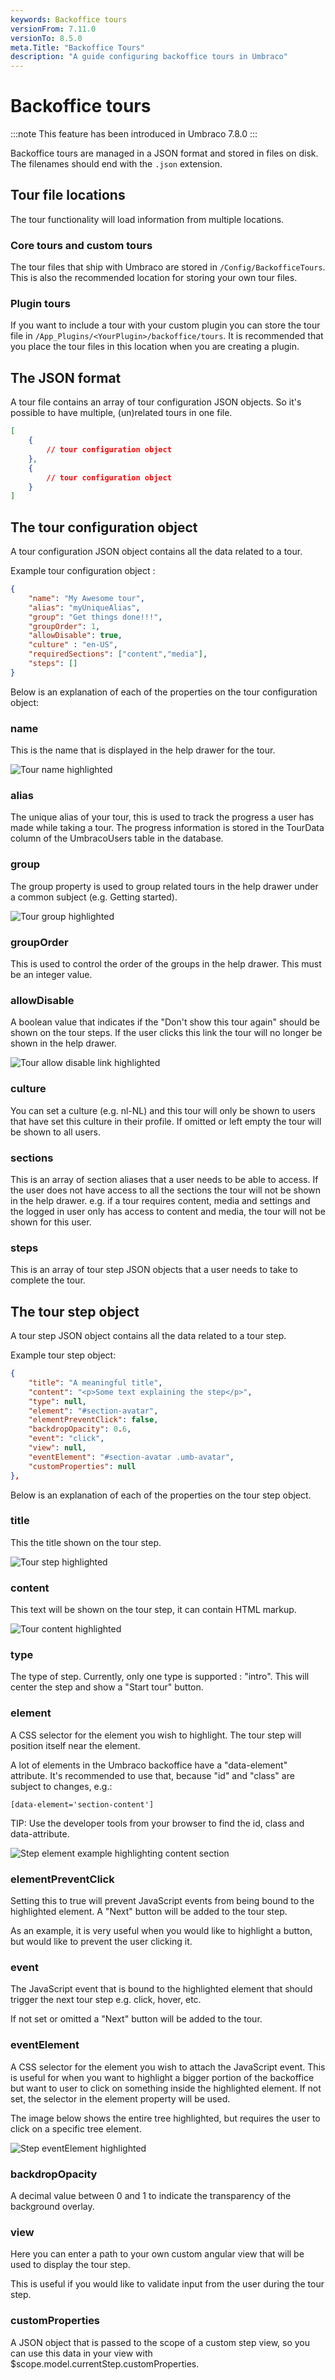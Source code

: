 ```yaml
---
keywords: Backoffice tours
versionFrom: 7.11.0
versionTo: 8.5.0
meta.Title: "Backoffice Tours"
description: "A guide configuring backoffice tours in Umbraco"
---
```


# Backoffice tours

:::note
This feature has been introduced in Umbraco 7.8.0
:::

Backoffice tours are managed in a JSON format and stored in files on disk. The filenames should end with the `.json` extension.

## Tour file locations

The tour functionality will load information from multiple locations.

### Core tours and custom tours

The tour files that ship with Umbraco are stored in `/Config/BackofficeTours`. This is also the recommended location for storing your own tour files.

### Plugin tours

If you want to include a tour with your custom plugin you can store the tour file in `/App_Plugins/<YourPlugin>/backoffice/tours`. It is recommended that you place the tour files in this location when you are creating a plugin.

## The JSON format

A tour file contains an array of tour configuration JSON objects. So it's possible to have multiple, (un)related tours in one file.

```json
[
    {
        // tour configuration object
    },
    {
        // tour configuration object
    }
]
```

## The tour configuration object

A tour configuration JSON object contains all the data related to a tour.

Example tour configuration object :

```json
{
    "name": "My Awesome tour",
    "alias": "myUniqueAlias",
    "group": "Get things done!!!",
    "groupOrder": 1,
    "allowDisable": true,
    "culture" : "en-US",
    "requiredSections": ["content","media"],
    "steps": []
}
```

Below is an explanation of each of the properties on the tour configuration object:

### name

This is the name that is displayed in the help drawer for the tour.

![Tour name highlighted](images/tourname.png)

### alias

The unique alias of your tour, this is used to track the progress a user has made while taking a tour. The progress information is stored in the TourData column of the UmbracoUsers table in the database.

### group

The group property is used to group related tours in the help drawer under a common subject (e.g. Getting started).

![Tour group highlighted](images/tourgroup.png)

### groupOrder

This is used to control the order of the groups in the help drawer. This must be an integer value.

### allowDisable

A boolean value that indicates if the "Don't show this tour again" should be shown on the tour steps. If the user clicks this link the tour will no longer be shown in the help drawer.

![Tour allow disable link highlighted](images/tourallowdisable.png)

### culture

You can set a culture (e.g. nl-NL) and this tour will only be shown to users that have set this culture in their profile. If omitted or left empty the tour will be shown to all users.

### sections

This is an array of section aliases that a user needs to be able to access. If the user does not have access to all the sections the tour will not be shown in the help drawer. e.g. if a tour requires content, media and settings and the logged in user only has access to content and media, the tour will not be shown for this user.

### steps

This is an array of tour step JSON objects that a user needs to take to complete the tour.

## The tour step object

A tour step JSON object contains all the data related to a tour step.

Example tour step object:

```json
{
    "title": "A meaningful title",
    "content": "<p>Some text explaining the step</p>",
    "type": null,
    "element": "#section-avatar",
    "elementPreventClick": false,
    "backdropOpacity": 0.6,
    "event": "click",
    "view": null,
    "eventElement": "#section-avatar .umb-avatar",
    "customProperties": null
},
```

Below is an explanation of each of the properties on the tour step object.

### title

This the title shown on the tour step.

![Tour step highlighted](images/steptitle.png)

### content

This text will be shown on the tour step, it can contain HTML markup.

![Tour content highlighted](images/stepcontent.png)

### type

The type of step. Currently, only one type is supported : "intro". This will center the step and show a "Start tour" button.

### element

A CSS selector for the element you wish to highlight. The tour step will position itself near the element.

A lot of elements in the Umbraco backoffice have a "data-element" attribute. It's recommended to use that, because "id" and "class" are subject to changes, e.g.:

    [data-element='section-content']

TIP: Use the developer tools from your browser to find the id, class and data-attribute.

![Step element example highlighting content section](images/element.png)

### elementPreventClick

Setting this to true will prevent JavaScript events from being bound to the highlighted element. A "Next" button will be added to the tour step.

As an example, it is very useful when you would like to highlight a button, but would like to prevent the user clicking it.

### event

The JavaScript event that is bound to the highlighted element that should trigger the next tour step e.g. click, hover, etc.

If not set or omitted a "Next" button will be added to the tour.

###  eventElement
A CSS selector for the element you wish to attach the JavaScript event. This is useful for when you want to highlight a bigger portion of the backoffice but want to user to click on something inside the highlighted element. If not set, the selector in the element property will be used.

The image below shows the entire tree highlighted, but requires the user to click on a specific tree element.

![Step eventElement highlighted](images/step-event-element.png)

### backdropOpacity

A decimal value between 0 and 1 to indicate the transparency of the background overlay.

### view

Here you can enter a path to your own custom angular view that will be used to display the tour step.

This is useful if you would like to validate input from the user during the tour step.

### customProperties

A JSON object that is passed to the scope of a custom step view, so you can use this data in your view with $scope.model.currentStep.customProperties.
